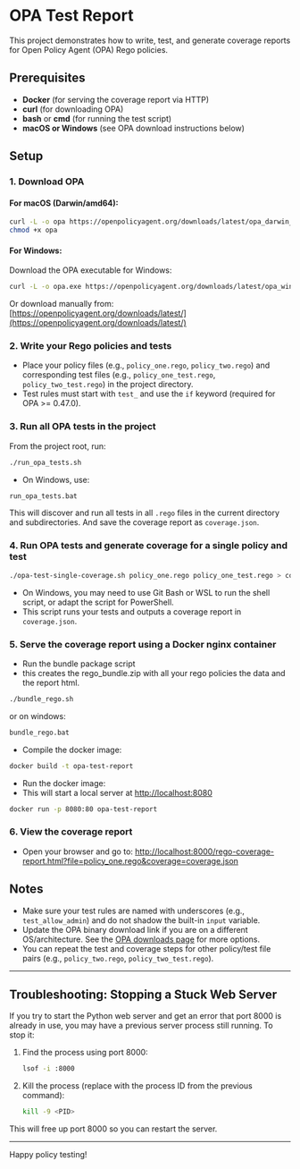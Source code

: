 # OPA Test Report

This project demonstrates how to write, test, and generate coverage reports for Open Policy Agent (OPA) Rego policies.

## Prerequisites

- **Docker** (for serving the coverage report via HTTP)
- **curl** (for downloading OPA)
- **bash** or **cmd** (for running the test script)
- **macOS or Windows** (see OPA download instructions below)

## Setup

### 1. Download OPA

#### For macOS (Darwin/amd64):
```sh
curl -L -o opa https://openpolicyagent.org/downloads/latest/opa_darwin_amd64
chmod +x opa
```

#### For Windows:
Download the OPA executable for Windows:
```sh
curl -L -o opa.exe https://openpolicyagent.org/downloads/latest/opa_windows_amd64.exe
```
Or download manually from: [https://openpolicyagent.org/downloads/latest/](https://openpolicyagent.org/downloads/latest/)

### 2. Write your Rego policies and tests
- Place your policy files (e.g., `policy_one.rego`, `policy_two.rego`) and corresponding test files (e.g., `policy_one_test.rego`, `policy_two_test.rego`) in the project directory.
- Test rules must start with `test_` and use the `if` keyword (required for OPA >= 0.47.0).

### 3. Run all OPA tests in the project
From the project root, run:
```sh
./run_opa_tests.sh
```
- On Windows, use:
```sh
run_opa_tests.bat
```
This will discover and run all tests in all `.rego` files in the current directory and subdirectories. And save the coverage report as `coverage.json`.

### 4. Run OPA tests and generate coverage for a single policy and test
```sh
./opa-test-single-coverage.sh policy_one.rego policy_one_test.rego > coverage.json
```
- On Windows, you may need to use Git Bash or WSL to run the shell script, or adapt the script for PowerShell.
- This script runs your tests and outputs a coverage report in `coverage.json`.

### 5. Serve the coverage report using a Docker nginx container

- Run the bundle package script
- this creates the rego_bundle.zip with all your rego policies the data and the report html.

```sh
./bundle_rego.sh
```
or on windows:
```sh
bundle_rego.bat 
```

- Compile the docker image: 
```sh
docker build -t opa-test-report
```
- Run the docker image:
- This will start a local server at [http://localhost:8080](http://localhost:8080)
```sh
docker run -p 8080:80 opa-test-report
```

### 6. View the coverage report
- Open your browser and go to:
  [http://localhost:8000/rego-coverage-report.html?file=policy_one.rego&coverage=coverage.json](http://localhost:8000/rego-coverage-report.html?file=policy_one.rego&coverage=coverage.json)

## Notes
- Make sure your test rules are named with underscores (e.g., `test_allow_admin`) and do not shadow the built-in `input` variable.
- Update the OPA binary download link if you are on a different OS/architecture. See the [OPA downloads page](https://openpolicyagent.org/downloads/latest/) for more options.
- You can repeat the test and coverage steps for other policy/test file pairs (e.g., `policy_two.rego`, `policy_two_test.rego`).

---

## Troubleshooting: Stopping a Stuck Web Server

If you try to start the Python web server and get an error that port 8000 is already in use, you may have a previous server process still running. To stop it:

1. Find the process using port 8000:
   ```sh
   lsof -i :8000
   ```
2. Kill the process (replace <PID> with the process ID from the previous command):
   ```sh
   kill -9 <PID>
   ```

This will free up port 8000 so you can restart the server.

---

Happy policy testing!